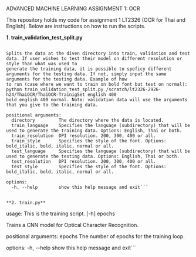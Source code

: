 ﻿ADVANCED MACHINE LEARNING ASSIGNMENT 1: OCR

This repository holds my code for assignment 1 LT2326 (OCR for Thai and English).
Below are instructions on how to run the scripts.

**1. train_validation_test_split.py**
   
```usage: Train and test data splitting program [-h] directory train_language train_resolution train_style test_language test_resolution test_style

Splits the data at the diven directory into train, validation and test data. If user wishes to test their model on different resolution or style than what was used to
generate the training data, it is possible to speficy different arguments for the testing data. If not, simply input the same arguments for the testing data. Example of how
to run (case where we want to train on bold font but test on normal): python train_validation_test_split.py /scratch/lt2326-2926-h24/ThaiOCR/ThaiOCR-TrainigSet english 400
bold english 400 normal. Note: validation data will use the arguments that you give to the training data.

positional arguments:
  directory         The directory where the data is located.
  train_language    Specifies the language (subdirectory) that will be used to generate the training data. Options: English, Thai or both.
  train_resolution  DPI resolution. 200, 300, 400 or all.
  train_style       Specifies the style of the font. Options: bold_italic, bold, italic, normal or all.
  test_language     Specifies the language (subdirectory) that will be used to generate the testing data. Options: English, Thai or both.
  test_resolution   DPI resolution. 200, 300, 400 or all.
  test_style        Specifies the style of the font. Options: bold_italic, bold, italic, normal or all.

options:
  -h, --help        show this help message and exit´´´


**2. train.py**
```
usage: This is the training script. [-h] epochs

Trains a CNN model for Optical Character Recognition.

positional arguments:
  epochs      The number of epochs for the training loop.

options:
  -h, --help  show this help message and exit´´´


  

